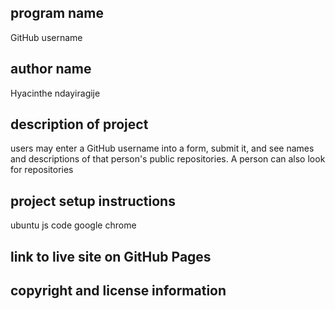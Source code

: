  ## program name 
  GitHub username
 ## author name 
 Hyacinthe ndayiragije
 ## description of project 
  users may enter a GitHub username into a form, submit it, and see names and descriptions of that person's public repositories. A person can also look for repositories
 ## project setup instructions 
 ubuntu
 js code
 google chrome
 
 ## link to live site on GitHub Pages 
 ## copyright and license information